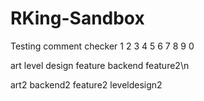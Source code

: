 # RKing-Sandbox

Testing comment checker
1 2 3 4 5 6 7 8 9 0

art
level design
feature
backend
feature2\n

art2
backend2
feature2 
leveldesign2 
